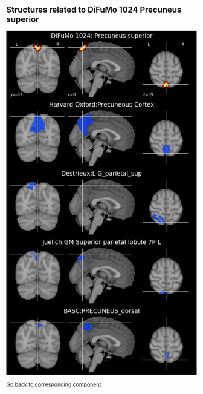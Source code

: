 


## Structures related to DiFuMo 1024 Precuneus superior

![748](748.jpg "Structures related to DiFuMo 1024 Precuneus superior")

[Go back to corresponding component](https://parietal-inria.github.io/DiFuMo/1024/html/748.html)